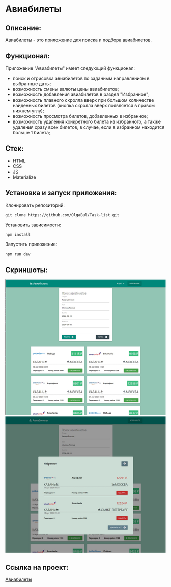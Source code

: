 # Авиабилеты

## Описание: 
Авиабилеты - это приложение для поиска и подбора авиабилетов.

## Функционал:
Приложение "Авиабилеты" имеет следующий функционал:
- поиск и отрисовка авиабилетов по заданным направлениям в выбранные даты;
- возможность смены валюты цены авиабилетов;
- возможность добавления авиабилетов в раздел "Избранное";
- возможность плавного скролла вверх при большом количестве найденных билетов (кнопка скролла вверх появляется в правом нижнем углу);
- возможность просмотра билетов, добавленных в избранное;
- возможность удаления конкретного билета из избранного, а также удаления сразу всех билетов, в случае, если в избранном находится больше 1 билета;

## Стек:
- HTML
- CSS
- JS 
- Materialize

## Установка и запуск приложения:
Клонировать репозиторий:

    git clone https://github.com/OlgaBul/Task-list.git

Установить зависимости:

    npm install

Запустить приложение:

    npm run dev

## Скриншоты:
![My image](./src/images/Aviatickets.jpg)
![My image](./src/images/Aviatickets%20favorite.jpg)

## Ссылка на проект:

[Авиабилеты](https://github.com/OlgaBul/Aviatickets/src/index.html)
